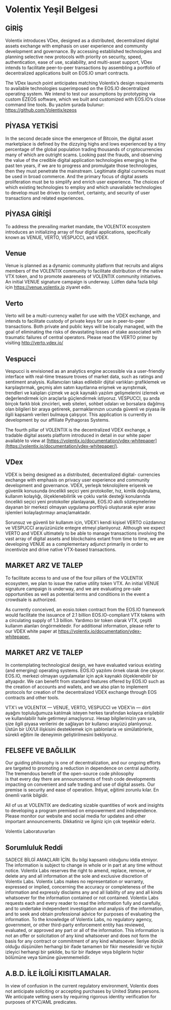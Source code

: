# Volentix Yeşil Belgesi

## GİRİŞ

Volentix introduces VDex, designed as a distributed, decentralized digital assets exchange with emphasis on user experience and community development and governance. By accessing established technologies and planning selective new protocols with priority on security, speed, authentication, ease of use, scalability, and multi-asset support, VDex intends to facilitate peer-to-peer transactions by assembling a portfolio of decentralized applications built on EOS.IO smart contracts.

The VDex launch point anticipates matching Volentix’s design requirements to available technologies superimposed on the EOS.IO decentralized operating system. We intend to test our assumptions by prototyping via custom EZEOS software, which we built and customized with EOS.IO’s close command line tools. Bu yazılım şurada bulunur: https://github.com/Volentix/ezeos

## PİYASA YETKİSİ

In the second decade since the emergence of Bitcoin, the digital asset marketplace is defined by the dizzying highs and lows experienced by a tiny percentage of the global population trading thousands of cryptocurrencies many of which are outright scams. Looking past the frauds, and observing the value of the credible digital application technologies emerging in the past ten years, if we are to progress and promulgate those technologies, then they must penetrate the mainstream. Legitimate digital currencies must be used in broad commerce. And the primary focus of digital assets proliferation must be to simplify and enrich user experience. The choices of which existing technologies to employ and which unavailable technologies to develop must be driven by comfort, certainty, and security of user  
transactions and related experiences.

## PİYASA GİRİŞİ

To address the prevailing market mandate, the VOLENTIX ecosystem introduces an initializing array of four digital applications, specifically known as VENUE, VERTO, VESPUCCI, and VDEX.

## Venue

Venue is planned as a dynamic community platform that recruits and aligns members of the VOLENTIX community to facilitate distribution of the native VTX token, and to promote awareness of VOLENTIX community initiatives. An initial VENUE signature campaign is underway. Lütfen daha fazla bilgi için <https://venue.volentix.io> ziyaret edin.

## Verto

Verto will be a multi-currency wallet for use with the VDEX exchange, and intends to facilitate custody of private keys for use in peer-to-peer transactions. Both private and public keys will be locally managed, with the goal of eliminating the risks of devastating losses of stake associated with traumatic failures of central operators. Please read the VERTO primer by visiting <http://verto.vdex.io/>

## Vespucci

Vespucci is envisioned as an analytics engine accessible via a user-friendly interface with real-time treasure troves of market data, such as ratings and sentiment analysis. Kullanıcıları takas edilebilir dijital varlıkları grafiklemek ve karşılaştırmak, geçmiş alım satım kayıtlarına erişmek ve ayrıştırmak, trendleri ve kalıpları çizmek ve açık kaynaklı yazılım gelişmelerini izlemek ve değerlendirmek için araçlarla güçlendirmek istiyoruz. VESPUCCI, şu anda birçok farklı blok zincirleri, web siteleri, sohbet odaları ve borsalara dağılmış olan bilgileri bir araya getirerek, parmaklarınızın ucunda güvenli ve piyasa ile ilgili kapsamlı verileri bulmaya çalışıyor. This application is currently in development by our affiliate Pythagoras Systems.

The fourth pillar of VOLENTIX is the decentralized VDEX exchange, a tradable digital assets platform introduced in detail in our white paper available to view at [https://volentix.io/documentation/vdex-whitepaper](https://volentix.io/documentation/vdex-whitepaper/).

## VDex

VDEX is being designed as a distributed, decentralized digital- currencies exchange with emphasis on privacy user experience and community development and governance. VDEX, yerleşik teknolojilere erişerek ve güvenlik konusunda öncelikli seçici yeni protokoller, hız, kimlik doğrulama, kullanım kolaylığı, ölçeklenebilirlik ve çoklu varlık desteği konularında öncelikli seçici yeni protokoller planlayarak, EOS.IO akıllı sözleşmelerine dayanan bir merkezi olmayan uygulama portföyü oluşturarak eşler arası işlemleri kolaylaştırmayı amaçlamaktadır.

Sorunsuz ve güvenli bir kullanım için, VDEX'i kendi kişisel VERTO cüzdanınız ve VESPUCCI arayüzünüzle entegre etmeyi planlıyoruz. Although we expect VERTO and VDEX ultimately to be able to manage transactions involving the vast array of digital assets and blockchains extant from time to time, we are developing VENUE as a complementary adjunct primarily in order to incentivize and drive native VTX-based transactions.

## MARKET ARZ VE TALEP

To facilitate access to and use of the four pillars of the VOLENTIX ecosystem, we plan to issue the native utility token VTX. An initial VENUE signature campaign is underway, and we are evaluating pre-sale opportunities as well as potential terms and conditions in the event a crowdsale is authorized.

As currently conceived, an eosio.token contract from the EOS.IO framework would facilitate the issuance of 2.1 billion EOS.IO-compliant VTX tokens with a circulating supply of 1.3 billion. Yardımcı bir token olarak VTX, çeşitli kullanım alanları öngörmektedir. For additional information, please refer to our VDEX white paper at <https://volentix.io/documentation/vdex-whitepaper.>

## MARKET ARZ VE TALEP

In contemplating technological design, we have evaluated various existing (and emerging) operating systems. EOS.IO yazılımı örnek olarak öne çıkıyor. EOS.IO, merkezi olmayan uygulamalar için açık kaynaklı ölçeklenebilir bir altyapıdır. We can benefit from standard features offered by EOS.IO such as the creation of accounts and wallets, and we also plan to implement protocols for creation of the decentralized VDEX exchange through EOS contracts and other tools.

VTX'i ve VOLENTIX — VENUE, VERTO, VESPUCCI ve VDEX'in — dört ayağını topluluğumuza katılmak isteyen herkes tarafından kolayca erişilebilir ve kullanılabilir hale getirmeyi amaçlıyoruz. Hesap bilgilerinizin yanı sıra, size ilgili piyasa verilerini de sağlayan bir kullanıcı arayüzü planlıyoruz. Üstün bir UX/UI ilişkisini desteklemek için şablonlarla ve simülatörlerle, sürekli eğitim ile deneyimin geliştirilmesini bekliyoruz.

## FELSEFE VE BAĞLILIK

Our guiding philosophy is one of decentralization, and our ongoing efforts are targeted to promoting a reduction in dependence on central authority. The tremendous benefit of the open-source code philosophy  
is that every day there are announcements of fresh code developments impacting on convenient and safe trading and use of digital assets. Our premise is security and ease of operation. İhtiyat, eğitimi zorunlu kılar. En önemli varlık bilgidir.

All of us at VOLENTIX are dedicating sizable quantities of work and insights to developing a program premised on empowerment and independence. Please monitor our website and social media for updates and other important announcements. Dikkatiniz ve ilginiz için çok teşekkür ederiz.

Volentix Laboratuvarları

## Sorumluluk Reddi

SADECE BİLGİ AMAÇLARI İÇİN. Bu bilgi kapsamlı olduğunu iddia etmiyor. The information is subject to change in whole or in part at any time without notice. Volentix Labs reserves the right to amend, replace, remove, or delete any and all information at the sole and exclusive discretion of Volentix Labs. Volentix Labs makes no representation or warranty, expressed or implied, concerning the accuracy or completeness of the information and expressly disclaims any and all liability of any and all kinds whatsoever for the information contained or not contained. Volentix Labs requests each and every reader to read the information fully and carefully, and to undertake independent investigation and analysis of the information, and to seek and obtain professional advice for purposes of evaluating the information. To the knowledge of Volentix Labs, no regulatory agency, government, or other third-party enforcement entity has reviewed, evaluated, or approved any part or all of the information. This information is not an offer or solicitation of any kind whatsoever and does not form the basis for any contract or commitment of any kind whatsoever. İleriye dönük olduğu düşünülen herhangi bir ifade tamamen bir fikir meselesidir ve hiçbir izleyici herhangi bir şekilde, bu tür bir ifadeye veya bilgilerin hiçbir bölümüne veya tümüne güvenmemelidir.

## A.B.D. İLE İLGİLİ KISITLAMALAR.

In view of confusion in the current regulatory environment, Volentix does not anticipate soliciting or accepting purchases by United States persons. We anticipate vetting users by requiring rigorous identity verification for purposes of KYC/AML predicates.
